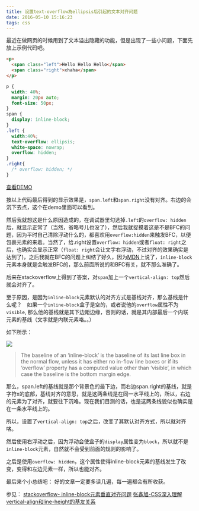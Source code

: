 ```yaml
---
title: 设置text-overflow為ellipsis后引起的文本对齐问题
date: 2016-05-10 15:16:23
tags: css
---
```


最近在做网页的时候用到了文本溢出隐藏的功能，但是出现了一些小问题，下面先放上示例代码吧。
<!-- more -->
```html
<p>
  <span class="left">Hello Hello Hello</span>
  <span class="right">xhaha</span>
</p>
```

```css
p {
  width: 40%;
  margin: 20px auto;
  font-size: 50px;
}
span {
  display: inline-block;
}
.left {
  width:40%;
  text-overflow: ellipsis;
  white-space: nowrap;
  overflow: hidden;
}
.right{
  /* overflow: hidden; */
}
```
[查看DEMO](https://jsfiddle.net/pskpcfc8/1/)

按以上代码最后得到的显示效果是，`span.left`和`span.right`没有对齐。右边的会沉下去点，这个在demo里面可以看到。

然后我就想这是什么原因造成的，在调试器里勾选掉`.left`的`overflow: hidden`后，就显示正常了（当然，省略号儿也没了），然后我就捉摸着这是不是BFC的问题，因为平时自己清除浮动什么的，都喜欢用`overflow:hidden`来触发BFC，以便包裹元素的来着。当然了，给.right设置`overflow: hidden`或者`float: right`之后，也确实会显示正常（`float: right`会让文字右浮动，不过对齐的效果确实是达到了)，之后我就在BFC的问题上纠结了好久，因为[MDN](https://developer.mozilla.org/en-US/docs/Web/Guide/CSS/Block_formatting_context)上说了，`inline-block`元素本身就是会触发BFC的，那么前面所说的和BFC有关，就不那么准确了。

后来在stackoverflow上得到了答案，对`span`加上一个`vertical-align: top`然后就会对齐了。

至于原因，是因为`inline-block`元素默认的对齐方式是基线对齐，那么基线是什么呢？　如果一个`inline-block`盒子是空的，或者说他的`overflow`属性不为`visible`, 那么他的基线就是其下边距边缘，否则的话，就是其内部最后一个内联元素的基线（文字就是内联元素咯。。）

如下所示：

![](http://images2015.cnblogs.com/blog/852232/201601/852232-20160106180012621-339338620.png)

> The baseline of an ‘inline-block’ is the baseline of its last line box in the normal flow, unless it has either no in-flow line boxes or if its ‘overflow’ property has a computed value other than ‘visible’, in which case the baseline is the bottom margin edge.

那么，span.left的基线就是那个背景色的最下边，而右边span.right的基线，就是字符x的底部，基线对齐的意思，就是这两条线是在同一水平线上的，所以，右边的元素为了对齐，就要往下沉咯。现在我们目测的话，也是这两条线貌似也确实是在一条水平线上的。

所以，设置了`vertical-align: top`之后，改变了其默认对齐方式，所以就对齐咯。

然后使用右浮动之后，因为浮动会使盒子的`display`属性变为`block`，所以就不是`inline-block`元素，自然就不会受到前面的规则的影响了。

之后是使用`overflow: hidden`，这个属性使得inline-block元素的基线发生了改变，变得和左边元素一样，所以也能对齐。

最后来个小总结吧： 好的文章一定要多读几遍，每一遍都会有所收获。

参见： 
[stackoverflow- inline-block元素垂直对齐问题](http://stackoverflow.com/questions/12950479/why-does-inline-block-element-having-content-not-vertically-aligned)
[张鑫旭-CSS深入理解vertical-align和line-height的基友关系](http://www.zhangxinxu.com/wordpress/2015/08/css-deep-understand-vertical-align-and-line-height/)
